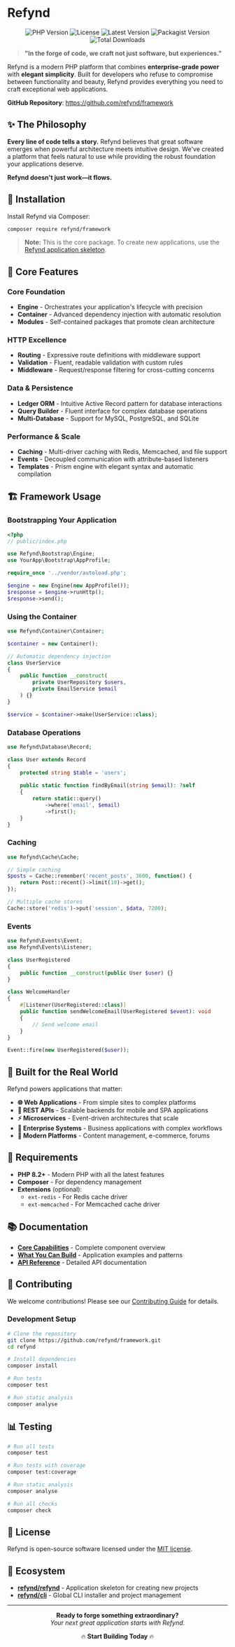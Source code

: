 # Refynd

<p align="center">
<img src="https://img.shields.io/badge/PHP-8.2%2B-blue" alt="PHP Version">
<img src="https://img.shields.io/badge/License-MIT-green" alt="License">
<img src="https://img.shields.io/github/v/tag/refynd/framework?label=Version" alt="Latest Version">
<img src="https://img.shields.io/packagist/v/refynd/framework?label=Packagist" alt="Packagist Version">
<img src="https://img.shields.io/packagist/dt/refynd/framework" alt="Total Downloads">
</p>

> **"In the forge of code, we craft not just software, but experiences."**

Refynd is a modern PHP platform that combines **enterprise-grade power** with **elegant simplicity**. Built for developers who refuse to compromise between functionality and beauty, Refynd provides everything you need to craft exceptional web applications.

**GitHub Repository**: https://github.com/refynd/framework

## ✨ The Philosophy

**Every line of code tells a story.** Refynd believes that great software emerges when powerful architecture meets intuitive design. We've created a platform that feels natural to use while providing the robust foundation your applications deserve.

**Refynd doesn't just work—it flows.**

## 🚀 Installation

Install Refynd via Composer:

```bash
composer require refynd/framework
```

> **Note:** This is the core package. To create new applications, use the [Refynd application skeleton](https://github.com/refynd/refynd).

## 🎯 Core Features

### Core Foundation
- **Engine** - Orchestrates your application's lifecycle with precision
- **Container** - Advanced dependency injection with automatic resolution
- **Modules** - Self-contained packages that promote clean architecture

### HTTP Excellence  
- **Routing** - Expressive route definitions with middleware support
- **Validation** - Fluent, readable validation with custom rules
- **Middleware** - Request/response filtering for cross-cutting concerns

### Data & Persistence
- **Ledger ORM** - Intuitive Active Record pattern for database interactions
- **Query Builder** - Fluent interface for complex database operations
- **Multi-Database** - Support for MySQL, PostgreSQL, and SQLite

### Performance & Scale
- **Caching** - Multi-driver caching with Redis, Memcached, and file support
- **Events** - Decoupled communication with attribute-based listeners
- **Templates** - Prism engine with elegant syntax and automatic compilation

## 🏗️ Framework Usage

### Bootstrapping Your Application

```php
<?php
// public/index.php

use Refynd\Bootstrap\Engine;
use YourApp\Bootstrap\AppProfile;

require_once '../vendor/autoload.php';

$engine = new Engine(new AppProfile());
$response = $engine->runHttp();
$response->send();
```

### Using the Container

```php
use Refynd\Container\Container;

$container = new Container();

// Automatic dependency injection
class UserService
{
    public function __construct(
        private UserRepository $users,
        private EmailService $email
    ) {}
}

$service = $container->make(UserService::class);
```

### Database Operations

```php
use Refynd\Database\Record;

class User extends Record
{
    protected string $table = 'users';
    
    public static function findByEmail(string $email): ?self
    {
        return static::query()
            ->where('email', $email)
            ->first();
    }
}
```

### Caching

```php
use Refynd\Cache\Cache;

// Simple caching
$posts = Cache::remember('recent_posts', 3600, function() {
    return Post::recent()->limit(10)->get();
});

// Multiple cache stores
Cache::store('redis')->put('session', $data, 7200);
```

### Events

```php
use Refynd\Events\Event;
use Refynd\Events\Listener;

class UserRegistered
{
    public function __construct(public User $user) {}
}

class WelcomeHandler
{
    #[Listener(UserRegistered::class)]
    public function sendWelcomeEmail(UserRegistered $event): void
    {
        // Send welcome email
    }
}

Event::fire(new UserRegistered($user));
```

## 🏢 Built for the Real World

Refynd powers applications that matter:

- **🌐 Web Applications** - From simple sites to complex platforms
- **🔌 REST APIs** - Scalable backends for mobile and SPA applications  
- **⚡ Microservices** - Event-driven architectures that scale
- **🏢 Enterprise Systems** - Business applications with complex workflows
- **📱 Modern Platforms** - Content management, e-commerce, forums

## 🔧 Requirements

- **PHP 8.2+** - Modern PHP with all the latest features
- **Composer** - For dependency management
- **Extensions** (optional):
  - `ext-redis` - For Redis cache driver
  - `ext-memcached` - For Memcached cache driver

## 📚 Documentation

- **[Core Capabilities](CURRENT_CAPABILITIES.md)** - Complete component overview
- **[What You Can Build](WHAT_YOU_CAN_BUILD.md)** - Application examples and patterns
- **[API Reference](https://github.com/refynd/framework/wiki)** - Detailed API documentation

## 🤝 Contributing

We welcome contributions! Please see our [Contributing Guide](CONTRIBUTING.md) for details.

### Development Setup

```bash
# Clone the repository
git clone https://github.com/refynd/framework.git
cd refynd

# Install dependencies
composer install

# Run tests
composer test

# Run static analysis
composer analyse
```

## 📊 Testing

```bash
# Run all tests
composer test

# Run tests with coverage
composer test:coverage

# Run static analysis
composer analyse

# Run all checks
composer check
```

## 📜 License

Refynd is open-source software licensed under the [MIT license](LICENSE).

## 🌟 Ecosystem

- **[refynd/refynd](https://github.com/refynd/refynd)** - Application skeleton for creating new projects
- **[refynd/cli](https://github.com/refynd/cli)** - Global CLI installer and project management

---

<p align="center">
<strong>Ready to forge something extraordinary?</strong><br>
<em>Your next great application starts with Refynd.</em>
</p>

<p align="center">
🔥 <strong>Start Building Today</strong> 🔥
</p>
